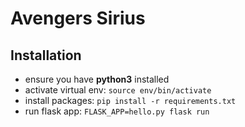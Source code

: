 # Avengers Sirius

## Installation

- ensure you have **python3** installed
- activate virtual env: `source env/bin/activate`
- install packages: `pip install -r requirements.txt`
- run flask app: `FLASK_APP=hello.py flask run`